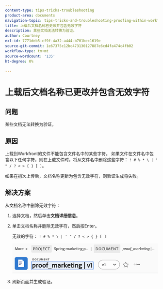 ```yaml
---
content-type: tips-tricks-troubleshooting
product-area: documents
navigation-topic: tips-tricks-and-troubleshooting-proofing-within-workfront
title: 上载后文档名称已更改并包含无效字符
description: 某些文档无法转换为验证。
author: Courtney
exl-id: 7771deb5-cf9f-4a32-a444-b701bec1619e
source-git-commit: 1e67375c12bc473130127887e6cd4fa474c4fb02
workflow-type: tm+mt
source-wordcount: '135'
ht-degree: 0%

---
```


# 上载后文档名称已更改并包含无效字符

## 问题

某些文档无法转换为验证。

## 原因

上载到Workfront的文件不能包含文件名中的某些字符。 如果文件在文件名中包含以下任何字符，则在上载文件时，将从文件名中删除这些字符： `! # % * \ | ' " / ? < > { } [ ]`。

如果在初次上传后，文档名称更新为包含无效字符，则验证生成将失败。

## 解决方案

从文档名称中删除无效字符：

1. 选择文档，然后单击&#x200B;**文档详细信息**。
1. 单击文档名称并删除无效字符，然后按Enter。

   无效的字符： `! # % * \ | ' " / ? < > { } [ ]`

   ![文档名称](assets/doc-name.png)

1. 刷新页面并生成验证。
